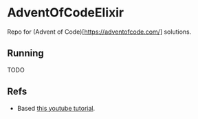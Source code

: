 # AdventOfCodeElixir

Repo for (Advent of Code)[https://adventofcode.com/] solutions.

## Running

TODO

## Refs

- Based [this youtube tutorial](https://youtu.be/gpaV4bgEG-g?si=-VK-fPQrz5IQ2mr0).
